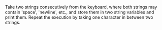 Take two strings consecutively from the keyboard, where both strings may contain 'space', 'newline', etc., and store them in two string variables and print them. Repeat the execution by taking one character in between two strings.
